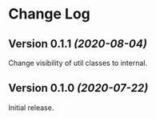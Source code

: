Change Log
==========
Version 0.1.1 *(2020-08-04)*
----------------------------
Change visibility of util classes to internal.

Version 0.1.0 *(2020-07-22)*
----------------------------
Initial release.